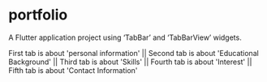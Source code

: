 # portfolio

A Flutter application project using ‘TabBar’ and ‘TabBarView’ widgets.

First tab is about 'personal information' || Second tab is about 'Educational Background' || Third tab is about 'Skills' || Fourth tab is about 'Interest' || Fifth tab is about 'Contact Information'
